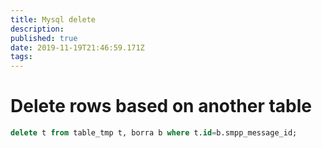 ```yaml
---
title: Mysql delete 
description: 
published: true
date: 2019-11-19T21:46:59.171Z
tags: 
---
```


# Delete rows based on another table

```sql
delete t from table_tmp t, borra b where t.id=b.smpp_message_id;
```
